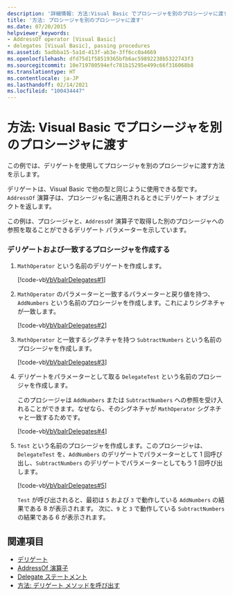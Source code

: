 ```yaml
---
description: '詳細情報: 方法:Visual Basic でプロシージャを別のプロシージャに渡す'
title: '方法: プロシージャを別のプロシージャに渡す'
ms.date: 07/20/2015
helpviewer_keywords:
- AddressOf operator [Visual Basic]
- delegates [Visual Basic], passing procedures
ms.assetid: 5adbba15-5a1d-413f-ab3e-3ff6cc0a4669
ms.openlocfilehash: dfd75d1f58519365bfb6ac59892238b5322743f3
ms.sourcegitcommit: 10e719780594efc781b15295e499c66f316068b8
ms.translationtype: HT
ms.contentlocale: ja-JP
ms.lasthandoff: 02/14/2021
ms.locfileid: "100434447"
---
```

# <a name="how-to-pass-procedures-to-another-procedure-in-visual-basic"></a>方法: Visual Basic でプロシージャを別のプロシージャに渡す

この例では、デリゲートを使用してプロシージャを別のプロシージャに渡す方法を示します。  
  
 デリゲートは、Visual Basic で他の型と同じように使用できる型です。 `AddressOf` 演算子は、プロシージャ名に適用されるときにデリゲート オブジェクトを返します。  
  
 この例は、プロシージャと、`AddressOf` 演算子で取得した別のプロシージャへの参照を取ることができるデリゲート パラメーターを示しています。  
  
### <a name="create-the-delegate-and-matching-procedures"></a>デリゲートおよび一致するプロシージャを作成する  
  
1. `MathOperator` という名前のデリゲートを作成します。  
  
     [!code-vb[VbVbalrDelegates#1](~/samples/snippets/visualbasic/VS_Snippets_VBCSharp/VbVbalrDelegates/VB/Class1.vb#1)]  
  
2. `MathOperator` のパラメーターと一致するパラメーターと戻り値を持つ、`AddNumbers` という名前のプロシージャを作成します。これによりシグネチャが一致します。  
  
     [!code-vb[VbVbalrDelegates#2](~/samples/snippets/visualbasic/VS_Snippets_VBCSharp/VbVbalrDelegates/VB/Class1.vb#2)]  
  
3. `MathOperator` と一致するシグネチャを持つ `SubtractNumbers` という名前のプロシージャを作成します。  
  
     [!code-vb[VbVbalrDelegates#3](~/samples/snippets/visualbasic/VS_Snippets_VBCSharp/VbVbalrDelegates/VB/Class1.vb#3)]  
  
4. デリゲートをパラメーターとして取る `DelegateTest` という名前のプロシージャを作成します。  
  
     このプロシージャは `AddNumbers` または `SubtractNumbers` への参照を受け入れることができます。なぜなら、そのシグネチャが `MathOperator` シグネチャと一致するためです。  
  
     [!code-vb[VbVbalrDelegates#4](~/samples/snippets/visualbasic/VS_Snippets_VBCSharp/VbVbalrDelegates/VB/Class1.vb#4)]  
  
5. `Test` という名前のプロシージャを作成します。このプロシージャは、`DelegateTest` を、`AddNumbers` のデリゲートでパラメーターとして 1 回呼び出し、`SubtractNumbers` のデリゲートでパラメーターとしてもう 1 回呼び出します。  
  
     [!code-vb[VbVbalrDelegates#5](~/samples/snippets/visualbasic/VS_Snippets_VBCSharp/VbVbalrDelegates/VB/Class1.vb#5)]  
  
     `Test` が呼び出されると、最初は `5` および `3` で動作している `AddNumbers` の結果である 8 が表示されます。 次に、`9` と `3` で動作している `SubtractNumbers` の結果である 6 が表示されます。  
  
## <a name="see-also"></a>関連項目

- [デリゲート](index.md)
- [AddressOf 演算子](../../../language-reference/operators/addressof-operator.md)
- [Delegate ステートメント](../../../language-reference/statements/delegate-statement.md)
- [方法: デリゲート メソッドを呼び出す](how-to-invoke-a-delegate-method.md)
